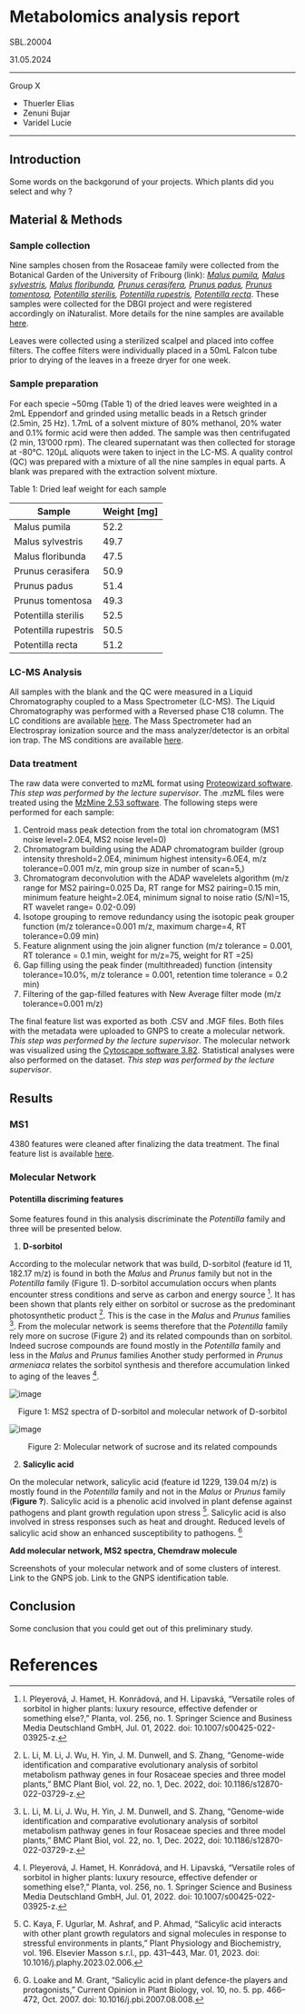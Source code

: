 # Metabolomics analysis report
SBL.20004 

31.05.2024

----
Group X
- Thuerler Elias
- Zenuni Bujar
- Varidel Lucie 
----


## Introduction

Some words on the backgorund of your projects.
Which plants did you select and why ?

## Material & Methods

### Sample collection

Nine samples chosen from the Rosaceae family were collected from the Botanical Garden of the University of Fribourg (link): *[Malus pumila](https://www.inaturalist.org/observations/208861725), [Malus sylvestris](https://www.inaturalist.org/observations/208861749), [Malus floribunda](https://www.inaturalist.org/observations/208861702), [Prunus cerasifera](https://www.inaturalist.org/observations/208861819), [Prunus padus](https://www.inaturalist.org/observations/208861835), [Prunus tomentosa](https://www.inaturalist.org/observations/208861852), [Potentilla sterilis](https://www.inaturalist.org/observations/208861803), [Potentilla rupestris](https://www.inaturalist.org/observations/208861779), [Potentilla recta](https://www.inaturalist.org/observations/208861763)*. These samples were collected for the DBGI project and were registered accordingly on iNaturalist. More details for the nine samples are available [here](https://github.com/commons-teaching/SBL.20004.2024/blob/main/docs/mapp_project_00050/mapp_batch_00111/report/observations-441128.csv). 

Leaves were collected using a sterilized scalpel and placed into coffee filters. The coffee filters were individually placed in a 50mL Falcon tube prior to drying of the leaves in a freeze dryer for one week. 

### Sample preparation

For each specie ~50mg (Table 1) of the dried leaves were weighted in a 2mL Eppendorf and grinded using metallic beads in a Retsch grinder (2.5min, 25 Hz). 1.7mL of a solvent mixture of 80% methanol, 20% water and 0.1% formic acid were then added. The sample was then centrifugated (2 min, 13’000 rpm). The cleared supernatant was then collected for storage at -80°C. 120µL aliquots were taken to inject in the LC-MS. A quality control (QC) was prepared with a mixture of all the nine samples in equal parts. A blank was prepared with the extraction solvent mixture. 

Table 1: Dried leaf weight for each sample

|Sample                   |Weight [mg]|
|---------------------------|------|
|Malus pumila               |52.2|
|Malus sylvestris           |49.7|
|Malus floribunda           |47.5|
|Prunus cerasifera          |50.9|
|Prunus padus               |51.4|
|Prunus tomentosa           |49.3|
|Potentilla sterilis        |52.5|
|Potentilla rupestris       |50.5|
|Potentilla recta           |51.2|


### LC-MS Analysis

All samples with the blank and the QC were measured in a Liquid Chromatography coupled to a Mass Spectrometer (LC-MS). The Liquid Chromatography was performed with a Reversed phase C18 column. The LC conditions are available [here](https://github.com/commons-teaching/SBL.20004.2024/blob/main/lc_conditions.txt). The Mass Spectrometer had an Electrospray ionization source and the mass analyzer/detector is an orbital ion trap. The MS conditions are available [here](https://github.com/commons-teaching/SBL.20004.2024/blob/main/ms_conditions.txt).

### Data treatment
The raw data were converted to mzML format using [Proteowizard software](https://proteowizard.sourceforge.io). *This step was performed by the lecture supervisor*. The .mzML files were treated using the [MzMine 2.53 software](https://github.com/mzmine/mzmine2/releases). The following steps were performed for each sample: 
1.	Centroid mass peak detection from the total ion chromatogram (MS1 noise level=2.0E4, MS2 noise level=0)
2.	Chromatogram building using the ADAP chromatogram builder (group intensity threshold=2.0E4, minimum highest intensity=6.0E4, m/z tolerance=0.001 m/z, min group size in number of scan=5,)
3.	Chromatogram deconvolution with the ADAP wavelelets algorithm (m/z range for MS2 pairing=0.025 Da, RT range for MS2 pairing=0.15 min, minimum feature height=2.0E4, minimum signal to noise ratio (S/N)=15, RT wavelet range= 0.02-0.09) 
4.	Isotope grouping to remove redundancy using the isotopic peak grouper function (m/z tolerance=0.001 m/z, maximum charge=4, RT tolerance=0.09 min)
5.	Feature alignment using the join aligner function (m/z tolerance = 0.001, RT tolerance = 0.1 min, weight for m/z=75, weight for RT =25)
6.	Gap filling using the peak finder (multithreaded) function (intensity tolerance=10.0%, m/z tolerance = 0.001, retention time tolerance = 0.2 min)
7.	Filtering of the gap-filled features with New Average filter mode (m/z tolerance=0.001 m/z)

The final feature list was exported as both .CSV and .MGF files. Both files with the metadata were uploaded to GNPS to create a molecular network. *This step was performed by the lecture supervisor*. The molecular network was visualized using the [Cytoscape software 3.82](https://cytoscape.org). Statistical analyses were also performed on the dataset. *This step was performed by the lecture supervisor*. 

## Results


### MS1

4380 features were cleaned after finalizing the data treatment. The final feature list is available [here](https://github.com/commons-teaching/SBL.20004.2024/blob/main/docs/mapp_project_00050/mapp_batch_00111/results/mzmine/mapp_batch_00111_quant.csv).

### Molecular Network

#### Potentilla discriming features
Some features found in this analysis discriminate the *Potentilla* family and three will be presented below.

1. **D-sorbitol**


According to the molecular network that was build, D-sorbitol (feature id 11, 182.17 m/z) is found in both the *Malus* and *Prunus* family but not in the *Potentilla* family (Figure 1). D-sorbitol accumulation occurs when plants encounter stress conditions and serve as carbon and energy source [^1]. It has been shown that plants rely either on sorbitol or sucrose as the predominant photosynthetic product [^2]. This is the case in the *Malus* and *Prunus* families [^2]. From the molecular network is seems therefore that the *Potentilla* family rely more on sucrose (Figure 2) and its related compounds than on sorbitol. Indeed sucrose compounds are found mostly in the *Potentilla* family and less in the *Malus* and *Prunus* families Another study performed in *Prunus armeniaca* relates the sorbitol synthesis and therefore accumulation linked to aging of the leaves [^1].

![image](https://github.com/commons-teaching/SBL.20004.2024/blob/main/docs/mapp_project_00050/mapp_batch_00111/report/figures_report/d-sorbitol_figure.png)

<p align="center"> Figure 1: MS2 spectra of D-sorbitol and molecular network of D-sorbitol 

![image](https://github.com/commons-teaching/SBL.20004.2024/blob/main/docs/mapp_project_00050/mapp_batch_00111/report/figures_report/sucrose_figure.png)

<p align="center"> Figure 2: Molecular network of sucrose and its related compounds

2. **Salicylic acid**

On the molecular network, salicylic acid (feature id 1229, 139.04 m/z) is mostly found in the *Potentilla* family and not in the *Malus* or *Prunus* family (**Figure ?**). Salicylic acid is a phenolic acid involved in plant defense against pathogens and plant growth regulation upon stress [^3]. Salicylic acid is also involved in stress responses such as heat and drought. Reduced levels of salicylic acid show an enhanced susceptibility to pathogens. [^4] 

**Add molecular network, MS2 spectra, Chemdraw molecule**


Screenshots of your molecular network and of some clusters of interest.
Link to the GNPS job.
Link to the GNPS identification table.

## Conclusion

Some conclusion that you could get out of this preliminary study.

# References

[^1]: I. Pleyerová, J. Hamet, H. Konrádová, and H. Lipavská, “Versatile roles of sorbitol in higher plants: luxury resource, effective defender or something else?,” Planta, vol. 256, no. 1. Springer Science and Business Media Deutschland GmbH, Jul. 01, 2022. doi: 10.1007/s00425-022-03925-z.
[^2]: L. Li, M. Li, J. Wu, H. Yin, J. M. Dunwell, and S. Zhang, “Genome-wide identification and comparative evolutionary analysis of sorbitol metabolism pathway genes in four Rosaceae species and three model plants,” BMC Plant Biol, vol. 22, no. 1, Dec. 2022, doi: 10.1186/s12870-022-03729-z.
[^3]: C. Kaya, F. Ugurlar, M. Ashraf, and P. Ahmad, “Salicylic acid interacts with other plant growth regulators and signal molecules in response to stressful environments in plants,” Plant Physiology and Biochemistry, vol. 196. Elsevier Masson s.r.l., pp. 431–443, Mar. 01, 2023. doi: 10.1016/j.plaphy.2023.02.006.
[^4]: G. Loake and M. Grant, “Salicylic acid in plant defence-the players and protagonists,” Current Opinion in Plant Biology, vol. 10, no. 5. pp. 466–472, Oct. 2007. doi: 10.1016/j.pbi.2007.08.008.
